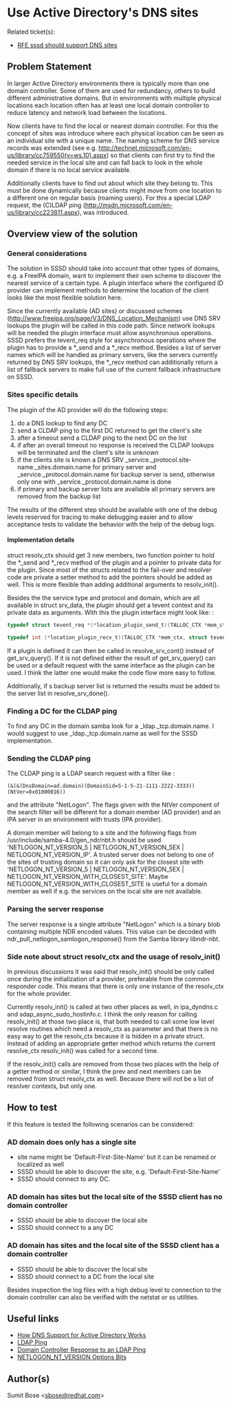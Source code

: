 # Use Active Directory's DNS sites

Related ticket(s):

  - [RFE sssd should support DNS sites](https://pagure.io/SSSD/sssd/issue/1032)

## Problem Statement

In larger Active Directory environments there is typically more than one domain controller. Some of them are used for redundancy, others to build different administrative domains. But in environments with multiple physical locations each location often has at least one local domain controller to reduce latency and network load between the locations.

Now clients have to find the local or nearest domain controller. For this the concept of sites was introduce where each physical location can be seen as an individual site with a unique name. The naming scheme for DNS service records was extended (see e.g. <http://technet.microsoft.com/en-us/library/cc759550(v=ws.10).aspx>) so that clients can first try to find the needed service in the local site and can fall back to look in the whole domain if there is no local service available.

Additionally clients have to find out about which site they belong to. This must be done dynamically because clients might move from one location to a different one on regular basis (roaming users). For this a special LDAP request, the (C)LDAP ping (<http://msdn.microsoft.com/en-us/library/cc223811.aspx>), was introduced.

## Overview view of the solution

### General considerations

The solution in SSSD should take into account that other types of domains, e.g. a FreeIPA domain, want to implement their own scheme to discover the nearest service of a certain type. A plugin interface where the configured ID provider can implement methods to determine the location of the client looks like the most flexible solution here.

Since the currently available (AD sites) or discussed schemes ([<http://www.freeipa.org/page/V3/DNS_Location_Mechanism>](http://www.freeipa.org/page/V3/DNS_Location_Mechanism)) use DNS SRV lookups the plugin will be called in this code path. Since network lookups will be needed the plugin interface must allow asynchronous operations. SSSD prefers the tevent_req style for asynchronous operations where the plugin has to provide a \*_send and a \*_recv method. Besides a list of server names which will be handled as primary servers, like the servers currently returned by DNS SRV lookups, the \*_recv method can additionally return a list of fallback servers to make full use of the current fallback infrastructure on SSSD.

### Sites specific details

The plugin of the AD provider will do the following steps:

1.  do a DNS lookup to find any DC
2.  send a CLDAP ping to the first DC returned to get the client's site
3.  after a timeout send a CLDAP ping to the next DC on the list
4.  if after an overall timeout no response is received the CLDAP lookups will be terminated and the client's site is unknown
5.  if the clients site is known a DNS SRV _service._protocol.site-name._sites.domain.name for primary server and _service._protocol.domain.name for backup server is send, otherwise only one with _service._protocol.domain.name is done
6.  if primary and backup server lists are available all primary servers are removed from the backup list

The results of the different step should be available with one of the debug levels reserved for tracing to make debugging easier and to allow acceptance tests to validate the behavior with the help of the debug logs.

#### Implementation details

struct resolv_ctx should get 3 new members, two function pointer to hold the \*_send and \*_recv method of the plugin and a pointer to private data for the plugin. Since most of the structs related to the fail-over and resolver code are private a setter method to add the pointers should be added as well. This is more flexible than adding additional arguments to resolv_init().

Besides the the service type and protocol and domain, which are all available in struct srv_data, the plugin should get a tevent context and its private data as arguments. With this the plugin interface might look like: :

```c
typedef struct tevent_req *(*location_plugin_send_t)(TALLOC_CTX *mem_ctx, struct tevent_context *ev, const char *service, const char *protocol, const char *domain, void *private_data);

typedef int (*location_plugin_recv_t)(TALLOC_CTX *mem_ctx, struct tevent_req *req, int *status, int *timeouts, struct ares_srv_reply **primary_reply_list, struct ares_srv_reply **backup_reply_list);
```

If a plugin is defined it can then be called in resolve_srv_cont() instead of get_srv_query(). If it is not defined either the result of get_srv_query() can be used or a default request with the same interface as the plugin can be used. I think the latter one would make the code flow more easy to follow.

Additionally, if s backup server list is returned the results must be added to the server list in resolve_srv_done().

### Finding a DC for the CLDAP ping

To find any DC in the domain samba look for a _ldap._tcp.domain.name. I would suggest to use _ldap._tcp.domain.name as well for the SSSD implementation.

### Sending the CLDAP ping

The CLDAP ping is a LDAP search request with a filter like :

```
(&(&(DnsDomain=ad.domain)(DomainSid=S-1-5-21-1111-2222-3333))(NtVer=0x01000016))
```

and the attribute "NetLogon". The flags given with the NtVer component of the search filter will be different for a domain member (AD provider) and an IPA server in an environment with trusts (IPA provider).

A domain member will belong to a site and the following flags from /usr/include/samba-4.0/gen_ndr/nbt.h should be used 'NETLOGON_NT_VERSION_5 | NETLOGON_NT_VERSION_5EX | NETLOGON_NT_VERSION_IP'. A trusted server does not belong to one of the sites of trusting domain so it can only ask for the closest site with 'NETLOGON_NT_VERSION_5 | NETLOGON_NT_VERSION_5EX | NETLOGON_NT_VERSION_WITH_CLOSEST_SITE'. Maybe NETLOGON_NT_VERSION_WITH_CLOSEST_SITE is useful for a domain member as well if e.g. the services on the local site are not available.

### Parsing the server response

The server response is a single attribute "NetLogon" which is a binary blob containing multiple NDR encoded values. This value can be decoded with ndr_pull_netlogon_samlogon_response() from the Samba library libndr-nbt.

### Side note about struct resolv_ctx and the usage of resolv_init()

In previous discussions it was said that resolv_init() should be only called once during the initialization of a provider, preferable from the common responder code. This means that there is only one instance of the resolv_ctx for the whole provider.

Currently resolv_init() is called at two other places as well, in ipa_dyndns.c and sdap_async_sudo_hostinfo.c. I think the only reason for calling resolv_init() at those two place is, that both needed to call some low level resolve routines which need a resolv_ctx as parameter and that there is no easy way to get the resolv_ctx because it is hidden in a private struct. Instead of adding an appropriate getter method which returns the current resolve_ctx resolv_init() was called for a second time.

If the resolv_init() calls are removed from those two places with the help of a getter method or similar, I think the prev and next members can be removed from struct resolv_ctx as well. Because there will not be a list of resolver contexts, but only one.

## How to test

If this feature is tested the following scenarios can be considered:

### AD domain does only has a single site

  - site name might be 'Default-First-Site-Name' but it can be renamed or localized as well
  - SSSD should be able to discover the site, e.g. 'Default-First-Site-Name'
  - SSSD should connect to any DC.

### AD domain has sites but the local site of the SSSD client has no domain controller

  - SSSD should be able to discover the local site
  - SSSD should connect to a any DC

### AD domain has sites and the local site of the SSSD client has a domain controller

  - SSSD should be able to discover the local site
  - SSSD should connect to a DC from the local site

Besides inspection the log files with a high debug level to connection to the domain controller can also be verified with the netstat or ss utilities.

## Useful links

  - [How DNS Support for Active Directory Works](http://technet.microsoft.com/en-us/library/cc759550\(v=ws.10\).aspx)
  - [LDAP Ping](http://msdn.microsoft.com/en-us/library/cc223811.aspx)
  - [Domain Controller Response to an LDAP Ping](http://msdn.microsoft.com/en-us/library/cc223813.aspx)
  - [NETLOGON_NT_VERSION Options Bits](http://msdn.microsoft.com/de-de/library/cc223801.aspx)

## Author(s)

Sumit Bose \<sbose@redhat.com\>

